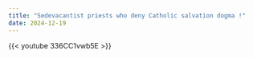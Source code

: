 ```yaml
---
title: "Sedevacantist priests who deny Catholic salvation dogma !"
date: 2024-12-19
---
```


{{< youtube 336CC1vwb5E >}}
